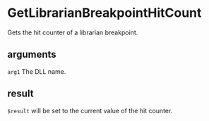 # GetLibrarianBreakpointHitCount

Gets the hit counter of a librarian breakpoint.

## arguments

`arg1` The DLL name.

## result

`$result` will be set to the current value of the hit counter.
